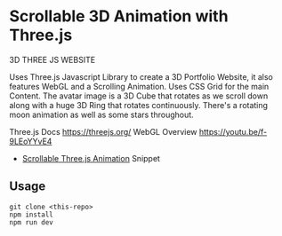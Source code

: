 # Scrollable 3D Animation with Three.js

3D THREE JS WEBSITE 


Uses Three.js Javascript Library to create a 3D Portfolio Website, it also features WebGL and a Scrolling Animation. Uses CSS Grid for the main Content. The avatar image is a 3D Cube that rotates as we scroll down along with a huge 3D Ring that rotates continuously. There's a rotating moon animation as well as some stars throughout.

Three.js Docs https://threejs.org/
WebGL Overview https://youtu.be/f-9LEoYYvE4


- [Scrollable Three.js Animation](https://fireship.io/snippets/threejs-scrollbar-animation) Snippet

## Usage

```
git clone <this-repo>
npm install
npm run dev
```